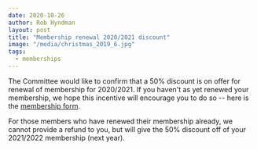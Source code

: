```yaml
---
date: 2020-10-26
author: Rob Hyndman
layout: post
title: "Membership renewal 2020/2021 discount"
image: "/media/christmas_2019_6.jpg"
tags:
  - memberships
---
```


The Committee would like to confirm that a 50% discount is on offer for renewal of membership for 2020/2021. If you haven't as yet renewed your membership, we hope this incentive will encourage you to do so -- here is the [membership form](http://hprtc.org.au/members/).

For those members who have renewed their membership already, we cannot provide a refund to you, but will give the 50% discount off of your 2021/2022 membership (next year).
